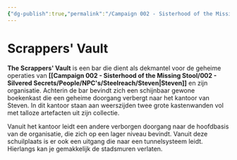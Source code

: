 ```yaml
---
{"dg-publish":true,"permalink":"/Campaign 002 - Sisterhood of the Missing Stool/002 - Silvered Secrets/Places/Scrappers' Vault/"}
---
```


# Scrappers' Vault

**The Scrappers' Vault** is een bar die dient als dekmantel voor de geheime operaties van **[[Campaign 002 - Sisterhood of the Missing Stool/002 - Silvered Secrets/People/NPC's/Steelreach/Steven\|Steven]]** en zijn organisatie. Achterin de bar bevindt zich een schijnbaar gewone boekenkast die een geheime doorgang verbergt naar het kantoor van Steven. In dit kantoor staan aan weerszijden twee grote kastenwanden vol met talloze artefacten uit zijn collectie. 

Vanuit het kantoor leidt een andere verborgen doorgang naar de hoofdbasis van de organisatie, die zich op een lager niveau bevindt. Vanuit deze schuilplaats is er ook een uitgang die naar een tunnelsysteem leidt. Hierlangs kan je gemakkelijk de stadsmuren verlaten.